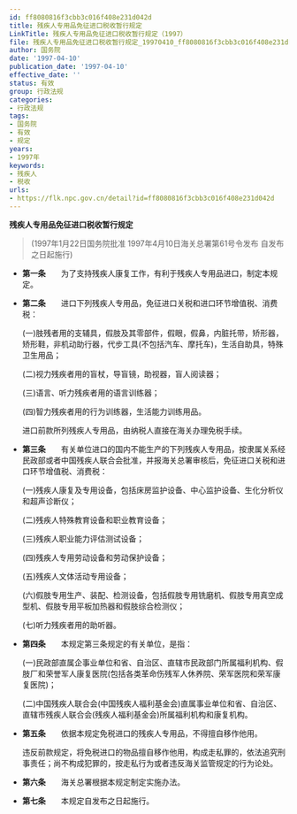 ```yaml
---
id: ff8080816f3cbb3c016f408e231d042d
title: 残疾人专用品免征进口税收暂行规定
LinkTitle: 残疾人专用品免征进口税收暂行规定（1997）
file: 残疾人专用品免征进口税收暂行规定_19970410_ff8080816f3cbb3c016f408e231d042d.docx
author: 国务院
date: '1997-04-10'
publication_date: '1997-04-10'
effective_date: ''
status: 有效
group: 行政法规
categories:
- 行政法规
tags:
- 国务院
- 有效
- 规定
years:
- 1997年
keywords:
- 残疾人
- 税收
urls:
- https://flk.npc.gov.cn/detail?id=ff8080816f3cbb3c016f408e231d042d
---
```


**残疾人专用品免征进口税收暂行规定**

> (1997年1月22日国务院批准 1997年4月10日海关总署第61号令发布 自发布之日起施行)

- **第一条**　　为了支持残疾人康复工作，有利于残疾人专用品进口，制定本规定。

- **第二条**　　进口下列残疾人专用品，免征进口关税和进口环节增值税、消费税：

  (一)肢残者用的支辅具，假肢及其零部件，假眼，假鼻，内脏托带，矫形器，矫形鞋，非机动助行器，代步工具(不包括汽车、摩托车)，生活自助具，特殊卫生用品；

  (二)视力残疾者用的盲杖，导盲镜，助视器，盲人阅读器；

  (三)语言、听力残疾者用的语言训练器；

  (四)智力残疾者用的行为训练器，生活能力训练用品。

  进口前款所列残疾人专用品，由纳税人直接在海关办理免税手续。

- **第三条**　　有关单位进口的国内不能生产的下列残疾人专用品，按隶属关系经民政部或者中国残疾人联合会批准，并报海关总署审核后，免征进口关税和进口环节增值税、消费税：

  (一)残疾人康复及专用设备，包括床房监护设备、中心监护设备、生化分析仪和超声诊断仪；

  (二)残疾人特殊教育设备和职业教育设备；

  (三)残疾人职业能力评估测试设备；

  (四)残疾人专用劳动设备和劳动保护设备；

  (五)残疾人文体活动专用设备；

  (六)假肢专用生产、装配、检测设备，包括假肢专用铣磨机、假肢专用真空成型机、假肢专用平板加热器和假肢综合检测仪；

  (七)听力残疾者用的助听器。

- **第四条**　　本规定第三条规定的有关单位，是指：

  (一)民政部直属企事业单位和省、自治区、直辖市民政部门所属福利机构、假肢厂和荣誉军人康复医院(包括各类革命伤残军人休养院、荣军医院和荣军康复医院)；

  (二)中国残疾人联合会(中国残疾人福利基金会)直属事业单位和省、自治区、直辖市残疾人联合会(残疾人福利基金会)所属福利机构和康复机构。

- **第五条**　　依据本规定免税进口的残疾人专用品，不得擅自移作他用。

  违反前款规定，将免税进口的物品擅自移作他用，构成走私罪的，依法追究刑事责任；尚不构成犯罪的，按走私行为或者违反海关监管规定的行为论处。

- **第六条**　　海关总署根据本规定制定实施办法。

- **第七条**　　本规定自发布之日起施行。
